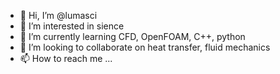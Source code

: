 - 👋 Hi, I’m @lumasci
- 👀 I’m interested in sience
- 🌱 I’m currently learning CFD, OpenFOAM, C++, python
- 💞️ I’m looking to collaborate on heat transfer, fluid mechanics
- 📫 How to reach me ...

<!---
lumasci/lumasci is a ✨ special ✨ repository because its `README.md` (this file) appears on your GitHub profile.
You can click the Preview link to take a look at your changes.
--->
